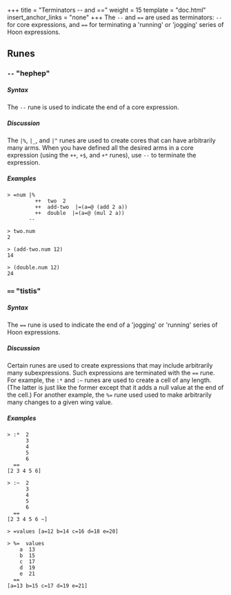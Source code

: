 +++
title = "Terminators -- and =="
weight = 15
template = "doc.html"
insert_anchor_links = "none"
+++
The `--` and `==` are used as terminators: `--` for core expressions, and `==` for terminating a 'running' or 'jogging' series of Hoon expressions.

## Runes

### `--` "hephep"

##### Syntax

The `--` rune is used to indicate the end of a core expression.

##### Discussion

The `|%`, `|_`, and `|^` runes are used to create cores that can have arbitrarily many arms.  When you have defined all the desired arms in a core expression (using the `++`, `+$`, and `+*` runes), use `--` to terminate the expression.

##### Examples

```
> =num |%
         ++  two  2
         ++  add-two  |=(a=@ (add 2 a))
         ++  double  |=(a=@ (mul 2 a))
       --

> two.num
2

> (add-two.num 12)
14

> (double.num 12)
24
```

### `==` "tistis"

##### Syntax

The `==` rune is used to indicate the end of a 'jogging' or 'running' series of Hoon expressions.

##### Discussion

Certain runes are used to create expressions that may include arbitrarily many subexpressions.  Such expressions are terminated with the `==` rune.  For example, the `:*` and `:~` runes are used to create a cell of any length.  (The latter is just like the former except that it adds a null value at the end of the cell.)  For another example, the `%=` rune used used to make arbitrarily many changes to a given wing value.

##### Examples

```
> :*  2
      3
      4
      5
      6
  ==
[2 3 4 5 6]

> :~  2
      3
      4
      5
      6
  ==
[2 3 4 5 6 ~]

> =values [a=12 b=14 c=16 d=18 e=20]

> %=  values
    a  13
    b  15
    c  17
    d  19
    e  21
  ==
[a=13 b=15 c=17 d=19 e=21]
```
